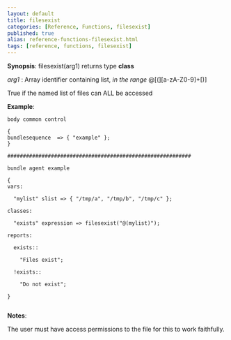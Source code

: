 ```yaml
---
layout: default
title: filesexist
categories: [Reference, Functions, filesexist]
published: true
alias: reference-functions-filesexist.html
tags: [reference, functions, filesexist]
---
```




**Synopsis**: filesexist(arg1) returns type **class**

  
 *arg1* : Array identifier containing list, *in the range*
@[(][a-zA-Z0-9]+[)]   

True if the named list of files can ALL be accessed

**Example**:  
   

```cf3
body common control

{
bundlesequence  => { "example" };
}

###########################################################

bundle agent example

{     
vars:

  "mylist" slist => { "/tmp/a", "/tmp/b", "/tmp/c" };

classes:

  "exists" expression => filesexist("@(mylist)");

reports:

  exists::

    "Files exist";

  !exists::

    "Do not exist";

}


```

**Notes**:  
   

The user must have access permissions to the file for this to work
faithfully.
